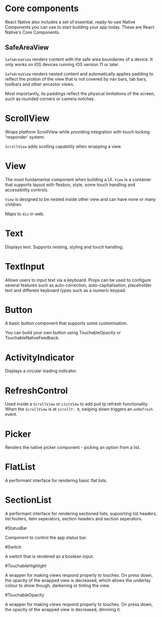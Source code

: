 # Core components

React Native also includes a set of essential, ready-to-use Native Components you can use to start building your app today. These are React Native's Core Components.

## SafeAreaView

`SafeAreaView` renders content with the safe area boundaries of a device. It only works on iOS devices running iOS version 11 or later.

`SafeAreaView` renders nested content and automatically applies padding to reflect the protion of the view that is not covered by nav bars, tab bars, toolbars and other ancestor views.

Most importantly, its paddings reflect the physical limitations of the screen, such as rounded corners or camera notches.

# ScrollView

Wraps platform ScrollView while providing integration with touch locking 'responder' system.

`ScrollView` adds scolling capabitily when wrapping a view.

# View

The most fundamental component when building a UI. `View` is a container that supports layout with flexbox, style, some touch handling and accessibility controls.

`View` is designed to be nested inside other view and can have none or many children.

Maps to `div` in web.

# Text

Displays text. Supports nesting, styling and touch handling.

# TextInput

Allows users to input text via a keyboard. Props can be used to configure several features such as auto-correction, auto-capitalisation, placeholder text and different keyboard types such as a numeric keypad.

# Button

A basic button component that supports some customisation.

You can build your own button using TouchableOpacity or TouchableNativeFeedback.

# ActivityIndicator

Displays a circular loading indicator.

# RefreshControl

Used inside a `ScrollView` or `ListView` to add pull tp refresh functionality. When the `ScrollView` is at `scrollY: 0`, swiping down triggers an `onRefresh` event.

# Picker

Renders the native picker component - picking an option from a list.

# FlatList

A performant interface for rendering basic flat lists.

# SectionList

A performant interface for rendering sectioned lists, supoorting list headers, list footers, item seperators, section headers and section seperators.

#StatusBar

Component to control the app status bar.

#Switch

A switch that is rendered as a boolean input.

#TouchableHighlight

A wrapper for making views respond properly to touches. On press down, the opacity of the wrapped view is decreased, which allows the underlay colour to show though, darkening or tinting the view.

#TouchableOpacity

A wrapper for making views respond properly to touches. On press down, the opacity of the wrapped view is decreased, dimming it.
